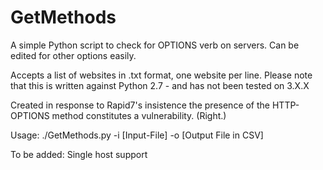 # GetMethods
A simple Python script to check for OPTIONS verb on servers. Can be edited for other options easily.

Accepts a list of websites in .txt format, one website per line. Please note that this is written against Python 2.7 - and has not
been tested on 3.X.X

Created in response to Rapid7's insistence the presence of the HTTP-OPTIONS method constitutes a vulnerability. (Right.)

Usage: ./GetMethods.py -i [Input-File] -o [Output File in CSV]

To be added: Single host support
